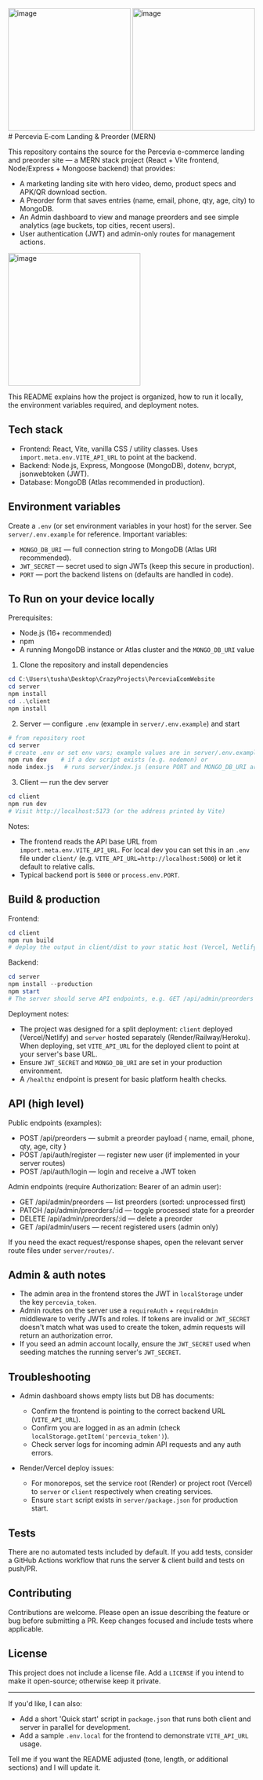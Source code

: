 
<img height="250" alt="image" src="https://github.com/user-attachments/assets/bbbdf0a6-1a59-41d5-b3bd-f7038a287fc2" />
<img  height="250"  alt="image" src="https://github.com/user-attachments/assets/46b5d945-79b1-4c87-ade6-2ff83f3bde40" />
# Percevia E‑com Landing & Preorder (MERN)

This repository contains the source for the Percevia e-commerce landing and preorder site — a MERN stack project (React + Vite frontend, Node/Express + Mongoose backend) that provides:

- A marketing landing site with hero video, demo, product specs and APK/QR download section.
- A Preorder form that saves entries (name, email, phone, qty, age, city) to MongoDB.
- An Admin dashboard to view and manage preorders and see simple analytics (age buckets, top cities, recent users).
- User authentication (JWT) and admin-only routes for management actions.

<img height="270" alt="image" src="https://github.com/user-attachments/assets/2d1119b2-e23b-49d6-973b-7f008c407463" />


This README explains how the project is organized, how to run it locally, the environment variables required, and deployment notes.

## Tech stack

- Frontend: React, Vite, vanilla CSS / utility classes. Uses `import.meta.env.VITE_API_URL` to point at the backend.
- Backend: Node.js, Express, Mongoose (MongoDB), dotenv, bcrypt, jsonwebtoken (JWT).
- Database: MongoDB (Atlas recommended in production).

## Environment variables

Create a `.env` (or set environment variables in your host) for the server. See `server/.env.example` for reference. Important variables:

- `MONGO_DB_URI` — full connection string to MongoDB (Atlas URI recommended).
- `JWT_SECRET` — secret used to sign JWTs (keep this secure in production).
- `PORT` — port the backend listens on (defaults are handled in code).

## To Run on your device locally

Prerequisites:

- Node.js (16+ recommended)
- npm
- A running MongoDB instance or Atlas cluster and the `MONGO_DB_URI` value

1) Clone the repository and install dependencies

```powershell
cd C:\Users\tusha\Desktop\CrazyProjects\PerceviaEcomWebsite
cd server
npm install
cd ..\client
npm install
```

2) Server — configure `.env` (example in `server/.env.example`) and start

```powershell
# from repository root
cd server
# create .env or set env vars; example values are in server/.env.example
npm run dev    # if a dev script exists (e.g. nodemon) or
node index.js   # runs server/index.js (ensure PORT and MONGO_DB_URI are set)
```

3) Client — run the dev server

```powershell
cd client
npm run dev
# Visit http://localhost:5173 (or the address printed by Vite)
```

Notes:
- The frontend reads the API base URL from `import.meta.env.VITE_API_URL`. For local dev you can set this in an `.env` file under `client/` (e.g. `VITE_API_URL=http://localhost:5000`) or let it default to relative calls.
- Typical backend port is `5000` or `process.env.PORT`.

## Build & production

Frontend:

```powershell
cd client
npm run build
# deploy the output in client/dist to your static host (Vercel, Netlify, S3+CloudFront, etc.)
```

Backend:

```powershell
cd server
npm install --production
npm start
# The server should serve API endpoints, e.g. GET /api/admin/preorders
```

Deployment notes:

- The project was designed for a split deployment: `client` deployed (Vercel/Netlify) and `server` hosted separately (Render/Railway/Heroku). When deploying, set `VITE_API_URL` for the deployed client to point at your server's base URL.
- Ensure `JWT_SECRET` and `MONGO_DB_URI` are set in your production environment.
- A `/healthz` endpoint is present for basic platform health checks.

## API (high level)

Public endpoints (examples):

- POST /api/preorders — submit a preorder payload { name, email, phone, qty, age, city }
- POST /api/auth/register — register new user (if implemented in your server routes)
- POST /api/auth/login — login and receive a JWT token

Admin endpoints (require Authorization: Bearer <token> of an admin user):

- GET /api/admin/preorders — list preorders (sorted: unprocessed first)
- PATCH /api/admin/preorders/:id — toggle processed state for a preorder
- DELETE /api/admin/preorders/:id — delete a preorder
- GET /api/admin/users — recent registered users (admin only)

If you need the exact request/response shapes, open the relevant server route files under `server/routes/`.

## Admin & auth notes

- The admin area in the frontend stores the JWT in `localStorage` under the key `percevia_token`.
- Admin routes on the server use a `requireAuth` + `requireAdmin` middleware to verify JWTs and roles. If tokens are invalid or `JWT_SECRET` doesn't match what was used to create the token, admin requests will return an authorization error.
- If you seed an admin account locally, ensure the `JWT_SECRET` used when seeding matches the running server's `JWT_SECRET`.

## Troubleshooting

- Admin dashboard shows empty lists but DB has documents:
	- Confirm the frontend is pointing to the correct backend URL (`VITE_API_URL`).
	- Confirm you are logged in as an admin (check `localStorage.getItem('percevia_token')`).
	- Check server logs for incoming admin API requests and any auth errors.

- Render/Vercel deploy issues:
	- For monorepos, set the service root (Render) or project root (Vercel) to `server` or `client` respectively when creating services.
	- Ensure `start` script exists in `server/package.json` for production start.

## Tests

There are no automated tests included by default. If you add tests, consider a GitHub Actions workflow that runs the server & client build and tests on push/PR.

## Contributing

Contributions are welcome. Please open an issue describing the feature or bug before submitting a PR. Keep changes focused and include tests where applicable.

## License

This project does not include a license file. Add a `LICENSE` if you intend to make it open-source; otherwise keep it private.

---

If you'd like, I can also:

- Add a short 'Quick start' script in `package.json` that runs both client and server in parallel for development.
- Add a sample `.env.local` for the frontend to demonstrate `VITE_API_URL` usage.

Tell me if you want the README adjusted (tone, length, or additional sections) and I will update it.










